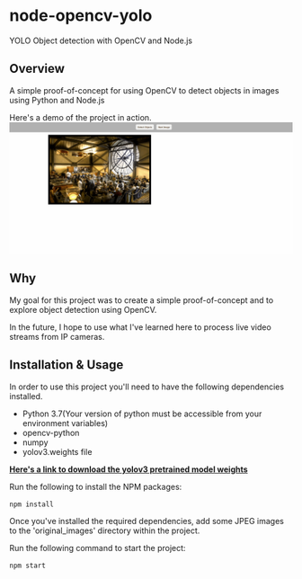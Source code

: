 # node-opencv-yolo
YOLO Object detection with OpenCV and Node.js

## Overview
A simple proof-of-concept for using OpenCV to detect objects in images using Python and Node.js

Here's a demo of the project in action.
![](demo.gif)

## Why
My goal for this project was to create a simple proof-of-concept and to explore object detection using OpenCV.

In the future, I hope to use what I've learned here to process live video streams from IP cameras.

## Installation & Usage

In order to use this project you'll need to have the following dependencies installed.
- Python 3.7(Your version of python must be accessible from your environment variables)
- opencv-python
- numpy
- yolov3.weights file

[**Here's a link to download the yolov3 pretrained model weights**](https://pjreddie.com/media/files/yolov3.weights)

Run the following to install the NPM packages:
```
npm install
```

Once you've installed the required dependencies, add some JPEG images to the 'original_images' directory within the project.

Run the following command to start the project:
```
npm start
```
